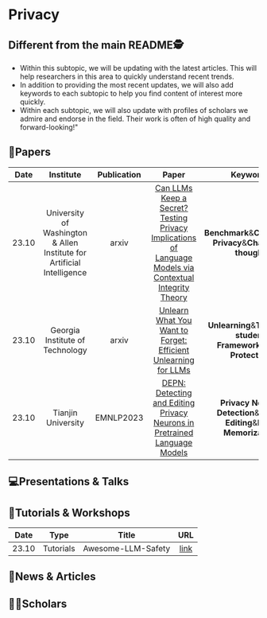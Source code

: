# Privacy

## Different from the main README🕵️

- Within this subtopic, we will be updating with the latest articles. This will help researchers in this area to quickly understand recent trends.
- In addition to providing the most recent updates, we will also add keywords to each subtopic to help you find content of interest more quickly.
- Within each subtopic, we will also update with profiles of scholars we admire and endorse in the field. Their work is often of high quality and forward-looking!"


## 📑Papers

| Date  |                               Institute                                | Publication |                                                                    Paper                                                                    |                               Keywords                               |
|:-----:|:----------------------------------------------------------------------:|:-----------:|:-------------------------------------------------------------------------------------------------------------------------------------------:|:--------------------------------------------------------------------:|
| 23.10 | University of Washington & Allen Institute for Artificial Intelligence |    arxiv    | [Can LLMs Keep a Secret? Testing Privacy Implications of Language Models via Contextual Integrity Theory](https://arxiv.org/abs/2310.17884) |      **Benchmark**&**Contextual Privacy**&**Chain-of-thought**       |
| 23.10 |                    Georgia Institute of Technology                     |    arxiv    |                     [Unlearn What You Want to Forget: Efficient Unlearning for LLMs](https://arxiv.org/abs/2310.20150)                      |   **Unlearning**&**Teacher-student Framework**&**Data Protection**   |
| 23.10 |                           Tianjin University                           |  EMNLP2023  |                [DEPN: Detecting and Editing Privacy Neurons in Pretrained Language Models](https://arxiv.org/abs/2310.20138)                | **Privacy Neuron Detection**&**Model Editing**&**Data Memorization** |

## 💻Presentations & Talks


## 📖Tutorials & Workshops

| Date  |   Type    |       Title        |                         URL                          |
|:-----:|:---------:|:------------------:|:----------------------------------------------------:|
| 23.10 | Tutorials | Awesome-LLM-Safety | [link](https://github.com/ydyjya/Awesome-LLM-Safety) |

## 📰News & Articles

## 🧑‍🏫Scholars
